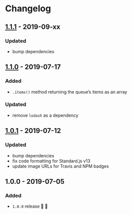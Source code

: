 # Changelog


## [1.1.1](https://github.com/superchargejs/queue-datastructure/compare/v1.1.0...v1.1.1) - 2019-09-xx

### Updated
- bump dependencies


## [1.1.0](https://github.com/superchargejs/queue-datastructure/compare/v1.0.1...v1.1.0) - 2019-07-17

### Added
- `.items()` method returning the queue’s items as an array

### Updated
- remove `lodash` as a dependency


## [1.0.1](https://github.com/superchargejs/queue-datastructure/compare/v1.0.0...v1.0.1) - 2019-07-12

### Updated
- bump dependencies
- fix code formatting for Standard.js v13
- update image URLs for Travis and NPM badges


## 1.0.0 - 2019-07-05

### Added
- `1.0.0` release 🚀 🎉
